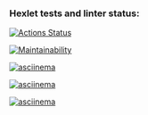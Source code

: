 ### Hexlet tests and linter status:
[![Actions Status](https://github.com/maria-antipova/python-project-49/actions/workflows/hexlet-check.yml/badge.svg)](https://github.com/maria-antipova/python-project-49/actions)

[![Maintainability](https://api.codeclimate.com/v1/badges/baaa699f3976e5313f87/maintainability)](https://codeclimate.com/github/maria-antipova/python-project-49/maintainability)

[![asciinema](https://asciinema.org/connect/47f9022f-c82c-4433-b161-f4e8046b3b1a)](https://asciinema.org/connect/47f9022f-c82c-4433-b161-f4e8046b3b1a)

[![asciinema](https://asciinema.org/a/MoLOufQqA5nr9STqCndYG17dY)](https://asciinema.org/a/MoLOufQqA5nr9STqCndYG17dY)

[![asciinema](https://asciinema.org/a/9fmaWyvkpTITNMe9PyHwkvj52)](https://asciinema.org/a/9fmaWyvkpTITNMe9PyHwkvj52)
